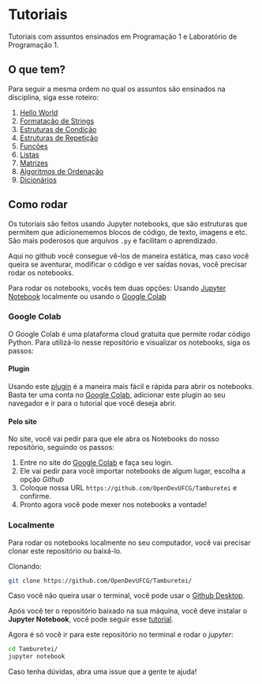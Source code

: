 # Tutoriais

Tutoriais com assuntos ensinados em Programação 1 e Laboratório de Programação 1.

## O que tem?
Para seguir a mesma ordem no qual os assuntos são ensinados na disciplina, siga esse roteiro:

1. [Hello World](helloWorld.ipynb)
2. [Formatação de Strings](formatacaoDeStrings.ipynb)
3. [Estruturas de Condição](estruturasDeCondicao.ipynb)
4. [Estruturas de Repetição](estruturasDeRepeticao.ipynb)
5. [Funções](funcoes.ipynb)
6. [Listas](listas.ipynb)
7. [Matrizes](matrizes.ipynb)
8. [Algoritmos de Ordenação](algoritmosOrdenacao.ipynb)
9.  [Dicionários](dicionarios.ipynb)


## Como rodar
Os tutoriais são feitos usando Jupyter notebooks, que são estruturas que permitem que adicionememos blocos de código, de texto, imagens e etc. São mais poderosos que arquivos `.py` e facilitam o aprendizado.

Aqui no github você consegue vê-los de maneira estática, mas caso você queira se aventurar, modificar o código e ver saídas novas, você precisar rodar os notebooks.

Para rodar os notebooks, vocês tem duas opções: Usando [Jupyter Notebook](https://jupyter.org/) localmente ou usando o [Google Colab](https://colab.research.google.com/)

### Google Colab

O Google Colab é uma plataforma cloud gratuita que permite rodar código Python. Para utilizá-lo nesse repositório e visualizar os notebooks, siga os passos:

#### Plugin
Usando este [plugin](https://chrome.google.com/webstore/detail/open-in-colab/iogfkhleblhcpcekbiedikdehleodpjo) é a maneira mais fácil e rápida para abrir os notebooks. Basta ter uma conta no [Google Colab](https://colab.research.google.com/), adicionar este plugin ao seu navegador e ir para o tutorial que você deseja abrir.

#### Pelo site

No site, você vai pedir para que ele abra os Notebooks do nosso repositório, seguindo os passos:

1. Entre no site do [Google Colab](https://colab.research.google.com/) e faça seu login.
2. Ele vai pedir para você importar notebooks de algum lugar, escolha a opção *Github*
3. Coloque nossa URL `https://github.com/OpenDevUFCG/Tamburetei` e confirme.
4. Pronto agora você pode mexer nos notebooks a vontade!

### Localmente

Para rodar os notebooks localmente no seu computador, você vai precisar clonar este repositório ou baixá-lo.

Clonando:

```sh
git clone https://github.com/OpenDevUFCG/Tamburetei/
```

Caso você não queira usar o terminal, você pode usar o [Github Desktop](https://desktop.github.com/).

Após você ter o repositório baixado na sua máquina, você deve instalar o **Jupyter Notebook**, você pode seguir esse [tutorial](https://medium.com/horadecodar/como-instalar-o-jupyter-notebook-windows-e-linux-20701fc583c).

Agora é só você ir para este repositório no terminal e rodar o *jupyter*:

```sh
cd Tamburetei/
jupyter notebook
```

Caso tenha dúvidas, abra uma issue que a gente te ajuda!
